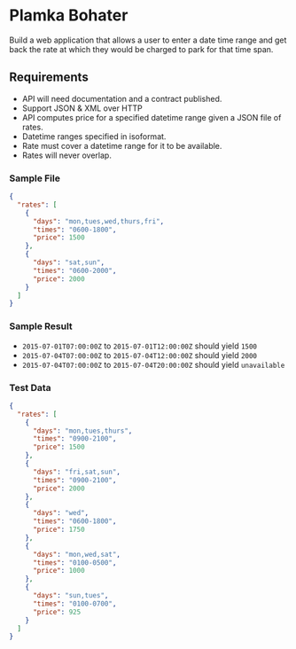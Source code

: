 # Plamka Bohater

Build a web application that allows a user to enter a date time range and get
back the rate at which they would be charged to park for that time span.

## Requirements

- API will need documentation and a contract published.
- Support JSON & XML over HTTP
- API computes price for a specified datetime range given a JSON file of rates.
- Datetime ranges specified in isoformat.
- Rate must cover a datetime range for it to be available.
- Rates will never overlap.

### Sample File

```json
{
  "rates": [
    {
      "days": "mon,tues,wed,thurs,fri",
      "times": "0600-1800",
      "price": 1500
    },
    {
      "days": "sat,sun",
      "times": "0600-2000",
      "price": 2000
    }
  ]
}
```

### Sample Result

- `2015-07-01T07:00:00Z` to `2015-07-01T12:00:00Z` should yield `1500`
- `2015-07-04T07:00:00Z` to `2015-07-04T12:00:00Z` should yield `2000`
- `2015-07-04T07:00:00Z` to `2015-07-04T20:00:00Z` should yield `unavailable`

### Test Data

```json
{
  "rates": [
    {
      "days": "mon,tues,thurs",
      "times": "0900-2100",
      "price": 1500
    },
    {
      "days": "fri,sat,sun",
      "times": "0900-2100",
      "price": 2000
    },
    {
      "days": "wed",
      "times": "0600-1800",
      "price": 1750
    },
    {
      "days": "mon,wed,sat",
      "times": "0100-0500",
      "price": 1000
    },
    {
      "days": "sun,tues",
      "times": "0100-0700",
      "price": 925
    }
  ]
}
```
